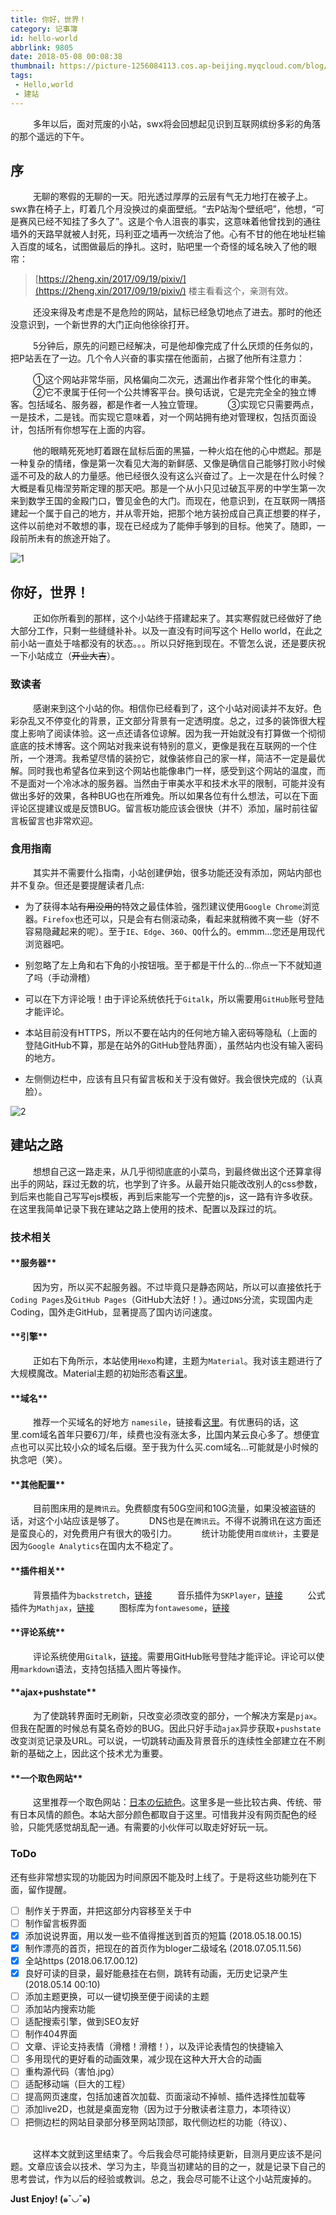 ```yaml
---
title: 你好，世界！
category: 记事簿
id: hello-world
abbrlink: 9805
date: 2018-05-08 00:08:38
thumbnail: https://picture-1256084113.cos.ap-beijing.myqcloud.com/blog/hello-world/thumbnail.png
tags:
 - Hello,world
 - 建站
---
```


&emsp; &emsp; 多年以后，面对荒废的小站，swx将会回想起见识到互联网缤纷多彩的角落的那个遥远的下午。
<!-- more -->

<h2 id="h2_1"> <i class="fa fa-leaf" aria-hidden="true"></i> 序 </h2>

&emsp; &emsp; 无聊的寒假的无聊的一天。阳光透过厚厚的云层有气无力地打在被子上。swx靠在椅子上，盯着几个月没换过的桌面壁纸。“去P站淘个壁纸吧”，他想，“可是赛风已经不知挂了多久了”。这是个令人沮丧的事实，这意味着他曾找到的通往墙外的天路早就被人封死，玛利亚之墙再一次统治了他。心有不甘的他在地址栏输入百度的域名，试图做最后的挣扎。这时，贴吧里一个奇怪的域名映入了他的眼帘： 
>[https://2heng.xin/2017/09/19/pixiv/](https://2heng.xin/2017/09/19/pixiv/) 
>楼主看看这个，亲测有效。

&emsp; &emsp; 还没来得及考虑是不是危险的网站，鼠标已经急切地点了进去。那时的他还没意识到，一个新世界的大门正向他徐徐打开。

&emsp; &emsp; 5分钟后，原先的问题已经解决，可是他却像完成了什么厌烦的任务似的，把P站丢在了一边。几个令人兴奋的事实摆在他面前，占据了他所有注意力：

&emsp; &emsp; ①这个网站非常华丽，风格偏向二次元，透漏出作者非常个性化的审美。
&emsp; &emsp; ②它不隶属于任何一个公共博客平台。换句话说，它是完完全全的独立博客。包括域名、服务器，都是作者一人独立管理。
&emsp; &emsp; ③实现它只需要两点，一是技术，二是钱。而实现它意味着，对一个网站拥有绝对管理权，包括页面设计，包括所有你想写在上面的内容。

&emsp; &emsp; 他的眼睛死死地盯着跟在鼠标后面的黑猫，一种火焰在他的心中燃起。那是一种复杂的情绪，像是第一次看见大海的新鲜感、又像是确信自己能够打败小时候遥不可及的敌人的力量感。他已经很久没有这么兴奋过了。上一次是在什么时候？大概是看见梅涅劳斯定理的那天吧。那是一个从小只见过破瓦平房的中学生第一次来到数学王国的金殿门口，瞥见金色的大门。而现在，他意识到，在互联网一隅搭建起一个属于自己的地方，并从零开始，把那个地方装扮成自己真正想要的样子，这件以前绝对不敢想的事，现在已经成为了能伸手够到的目标。他笑了。随即，一段前所未有的旅途开始了。

![1](https://picture-1256084113.cos.ap-beijing.myqcloud.com/blog/hello-world/1.jpg)

<h2 id="h2_2"> <i class="fa fa-leaf" aria-hidden="true"></i> 你好，世界！ </h2>

&emsp; &emsp; 正如你所看到的那样，这个小站终于搭建起来了。其实寒假就已经做好了绝大部分工作，只剩一些缝缝补补。以及一直没有时间写这个 Hello world，在此之前小站一直处于啥都没有的状态。。。所以只好拖到现在。不管怎么说，还是要庆祝一下小站成立（<del>开业大吉</del>）。

<h3 id="h3_1"> <i class="fa fa-fire" aria-hidden="true"></i>  致读者 </h3>

&emsp; &emsp; 感谢来到这个小站的你。相信你已经看到了，这个小站对阅读并不友好。色彩杂乱又不停变化的背景，正文部分背景有一定透明度。总之，过多的装饰很大程度上影响了阅读体验。这一点还请各位谅解。因为我一开始就没有打算做一个彻彻底底的技术博客。这个网站对我来说有特别的意义，更像是我在互联网的一个住所，一个港湾。我希望尽情的装扮它，就像装修自己的家一样，简洁不一定是最优解。同时我也希望各位来到这个网站也能像串门一样，感受到这个网站的温度，而不是面对一个冷冰冰的服务器。当然由于审美水平和技术水平的限制，可能并没有做出多好的效果，各种BUG也在所难免。所以如果各位有什么想法，可以在下面评论区提建议或是反馈BUG。留言板功能应该会很快（并不）添加，届时前往留言板留言也非常欢迎。

<h3 id="h3_2"> <i class="fa fa-fire" aria-hidden="true"></i>  食用指南 </h3>

&emsp; &emsp; 其实并不需要什么指南，小站创建伊始，很多功能还没有添加，网站内部也并不复杂。但还是要提醒读者几点:

- 为了获得本站<del>有用没用的</del>特效之最佳体验，强烈建议使用`Google Chrome`浏览器。`Firefox`也还可以，只是会有右侧滚动条，看起来就稍微不爽一些（好不容易隐藏起来的呢）。至于`IE`、`Edge`、`360`、`QQ`什么的。emmm...您还是用现代浏览器吧。

- 别忽略了左上角和右下角的小按钮哦。至于都是干什么的...你点一下不就知道了吗（手动滑稽）

- 可以在下方评论哦！由于评论系统依托于`Gitalk`，所以需要用`GitHub`账号登陆才能评论。

- 本站目前没有HTTPS，所以不要在站内的任何地方输入密码等隐私（上面的登陆GitHub不算，那是在站外的GitHub登陆界面），虽然站内也没有输入密码的地方。

- 左侧侧边栏中，应该有且只有留言板和关于没有做好。我会很快完成的（认真脸）。

![2](https://picture-1256084113.cos.ap-beijing.myqcloud.com/blog/hello-world/2.png)

<h2 id="h2_3">  <i class="fa fa-leaf" aria-hidden="true"></i>  建站之路 </h2>

&emsp; &emsp; 想想自己这一路走来，从几乎彻彻底底的小菜鸟，到最终做出这个还算拿得出手的网站，踩过无数的坑，也学到了许多。从最开始只能改改别人的css参数，到后来也能自己写写ejs模板，再到后来能写一个完整的js，这一路有许多收获。在这里我简单记录下我在建站之路上使用的技术、配置以及踩过的坑。

<h3 id="h3_3"> <i class="fa fa-fire" aria-hidden="true"></i>  技术相关 </h3>

<h4 id="h4_1"> **服务器** </h4>

&emsp; &emsp; 因为穷，所以买不起服务器。不过毕竟只是静态网站，所以可以直接依托于`Coding Pages`及`GitHub Pages`（GitHub大法好！）。通过`DNS`分流，实现国内走Coding，国外走GitHub，显著提高了国内访问速度。
<h4 id="h4_1"> **引擎** </h4>

&emsp; &emsp; 正如右下角所示，本站使用`Hexo`构建，主题为`Material`。我对该主题进行了大规模魔改。Material主题的初始形态看[这里](https://blog.viosey.com/)。
<h4 id="h4_2"> **域名** </h4>

&emsp; &emsp; 推荐一个买域名的好地方 `namesile`，链接看[这里](https://www.namesilo.com/index.php)。有优惠码的话，这里.com域名首年只要6刀/年，续费也没有涨太多，比国内某云良心多了。想便宜点也可以买比较小众的域名后缀。至于我为什么买.com域名...可能就是小时候的执念吧（笑）。
<h4 id="h4_3"> **其他配置** </h4>

&emsp; &emsp; 目前图床用的是`腾讯云`。免费额度有50G空间和10G流量，如果没被盗链的话，对这个小站应该是够了。
&emsp; &emsp; DNS也是在`腾讯云`。不得不说腾讯在这方面还是蛮良心的，对免费用户有很大的吸引力。
&emsp; &emsp; 统计功能使用`百度统计`，主要是因为`Google Analytics`在国内太不稳定了。
<h4 id="h4_4"> **插件相关** </h4>

&emsp; &emsp; 背景插件为`backstretch`，[链接](https://github.com/jquery-backstretch/jquery-backstretch)
&emsp; &emsp; 音乐插件为`SKPlayer`，[链接](https://github.com/wangpengfei15975/skPlayer)
&emsp; &emsp; 公式插件为`Mathjax`，[链接](https://www.mathjax.org/)
&emsp; &emsp; 图标库为`fontawesome`，[链接](https://fontawesome.com/)
<h4 id="h4_5"> **评论系统** </h4>

&emsp; &emsp; 评论系统使用`Gitalk`，[链接](https://github.com/gitalk/gitalk)。需要用GitHub账号登陆才能评论。评论可以使用`markdown`语法，支持包括插入图片等操作。
<h4 id="h4_6"> **ajax+pushstate** </h4>

&emsp; &emsp; 为了使跳转界面时无刷新，只改变必须改变的部分，一个解决方案是`pjax`。但我在配置的时候总有莫名奇妙的BUG。因此只好手动`ajax`异步获取+`pushstate`改变浏览记录及URL。可以说，一切跳转动画及背景音乐的连续性全部建立在不刷新的基础之上，因此这个技术尤为重要。
<h4 id="h4_7"> **一个取色网站** </h4>

&emsp; &emsp; 这里推荐一个取色网站：[日本の伝統色](http://nipponcolors.com/)。这里多是一些比较古典、传统、带有日本风情的颜色。本站大部分颜色都取自于这里。可惜我并没有网页配色的经验，只能凭感觉胡乱配一通。有需要的小伙伴可以取走好好玩一玩。

<h3 id="h3_4"> <i class="fa fa-fire" aria-hidden="true"></i>  ToDo </h3>

还有些非常想实现的功能因为时间原因不能及时上线了。于是将这些功能列在下面，留作提醒。
- [ ] 制作关于界面，并把这部分内容移至关于中
- [ ] 制作留言板界面
- [x] 添加说说界面，用以发一些不值得推送到首页的短篇 (2018.05.18.00.15)
- [x] 制作漂亮的首页，把现在的首页作为bloger二级域名 (2018.07.05.11.56)
- [x] 全站https (2018.06.17.00.12)
- [x] 良好可读的目录，最好能悬挂在右侧，跳转有动画，无历史记录产生 (2018.05.14 00:10)
- [ ] 添加主题更换，可以一键切换至便于阅读的主题
- [ ] 添加站内搜索功能
- [ ] 适配搜索引擎，做到SEO友好
- [ ] 制作404界面
- [ ] 文章、评论支持表情（滑稽！滑稽！），以及评论表情包的快捷输入
- [ ] 多用现代的更好看的动画效果，减少现在这种大开大合的动画
- [ ] 重构源代码（害怕.jpg）
- [ ] 适配移动端（巨大的工程）
- [ ] 提高网页速度，包括加速首次加载、页面滚动不掉帧、插件选择性加载等
- [ ] 添加live2D，也就是桌面宠物（因为过于分散读者注意力，本项待议）
- [ ] 把侧边栏的网站目录部分移至网站顶部，取代侧边栏的功能（待议）、
<br><br>

&emsp; &emsp; 这样本文就到这里结束了。今后我会尽可能持续更新，目测月更应该不是问题。文章应该会以技术、学习为主，毕竟当初建站的目的之一，就是记录下自己的思考尝试，作为以后的经验或教训。总之，我会尽可能不让这个小站荒废掉的。

**Just Enjoy! (๑¯◡¯๑)**